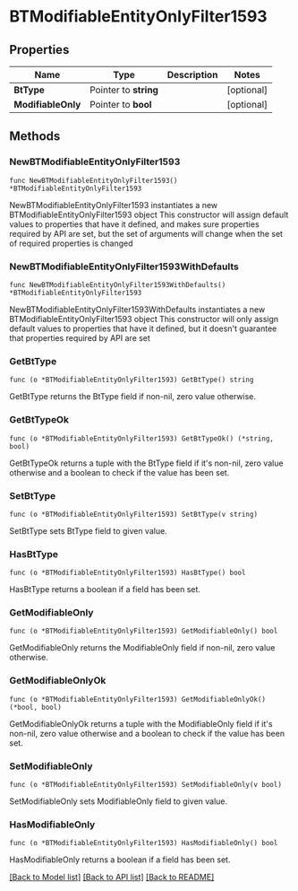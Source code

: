 # BTModifiableEntityOnlyFilter1593

## Properties

Name | Type | Description | Notes
------------ | ------------- | ------------- | -------------
**BtType** | Pointer to **string** |  | [optional] 
**ModifiableOnly** | Pointer to **bool** |  | [optional] 

## Methods

### NewBTModifiableEntityOnlyFilter1593

`func NewBTModifiableEntityOnlyFilter1593() *BTModifiableEntityOnlyFilter1593`

NewBTModifiableEntityOnlyFilter1593 instantiates a new BTModifiableEntityOnlyFilter1593 object
This constructor will assign default values to properties that have it defined,
and makes sure properties required by API are set, but the set of arguments
will change when the set of required properties is changed

### NewBTModifiableEntityOnlyFilter1593WithDefaults

`func NewBTModifiableEntityOnlyFilter1593WithDefaults() *BTModifiableEntityOnlyFilter1593`

NewBTModifiableEntityOnlyFilter1593WithDefaults instantiates a new BTModifiableEntityOnlyFilter1593 object
This constructor will only assign default values to properties that have it defined,
but it doesn't guarantee that properties required by API are set

### GetBtType

`func (o *BTModifiableEntityOnlyFilter1593) GetBtType() string`

GetBtType returns the BtType field if non-nil, zero value otherwise.

### GetBtTypeOk

`func (o *BTModifiableEntityOnlyFilter1593) GetBtTypeOk() (*string, bool)`

GetBtTypeOk returns a tuple with the BtType field if it's non-nil, zero value otherwise
and a boolean to check if the value has been set.

### SetBtType

`func (o *BTModifiableEntityOnlyFilter1593) SetBtType(v string)`

SetBtType sets BtType field to given value.

### HasBtType

`func (o *BTModifiableEntityOnlyFilter1593) HasBtType() bool`

HasBtType returns a boolean if a field has been set.

### GetModifiableOnly

`func (o *BTModifiableEntityOnlyFilter1593) GetModifiableOnly() bool`

GetModifiableOnly returns the ModifiableOnly field if non-nil, zero value otherwise.

### GetModifiableOnlyOk

`func (o *BTModifiableEntityOnlyFilter1593) GetModifiableOnlyOk() (*bool, bool)`

GetModifiableOnlyOk returns a tuple with the ModifiableOnly field if it's non-nil, zero value otherwise
and a boolean to check if the value has been set.

### SetModifiableOnly

`func (o *BTModifiableEntityOnlyFilter1593) SetModifiableOnly(v bool)`

SetModifiableOnly sets ModifiableOnly field to given value.

### HasModifiableOnly

`func (o *BTModifiableEntityOnlyFilter1593) HasModifiableOnly() bool`

HasModifiableOnly returns a boolean if a field has been set.


[[Back to Model list]](../README.md#documentation-for-models) [[Back to API list]](../README.md#documentation-for-api-endpoints) [[Back to README]](../README.md)


